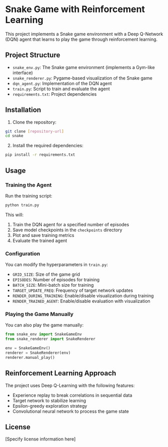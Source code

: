 # Snake Game with Reinforcement Learning

This project implements a Snake game environment with a Deep Q-Network (DQN) agent that learns to play the game through reinforcement learning.

## Project Structure

- `snake_env.py`: The Snake game environment (implements a Gym-like interface)
- `snake_renderer.py`: Pygame-based visualization of the Snake game
- `dqn_agent.py`: Implementation of the DQN agent
- `train.py`: Script to train and evaluate the agent
- `requirements.txt`: Project dependencies

## Installation

1. Clone the repository:
```bash
git clone [repository-url]
cd snake
```

2. Install the required dependencies:
```bash
pip install -r requirements.txt
```

## Usage

### Training the Agent

Run the training script:
```bash
python train.py
```

This will:
1. Train the DQN agent for a specified number of episodes
2. Save model checkpoints in the `checkpoints` directory
3. Plot and save training metrics
4. Evaluate the trained agent

### Configuration

You can modify the hyperparameters in `train.py`:

- `GRID_SIZE`: Size of the game grid
- `EPISODES`: Number of episodes for training
- `BATCH_SIZE`: Mini-batch size for training
- `TARGET_UPDATE_FREQ`: Frequency of target network updates
- `RENDER_DURING_TRAINING`: Enable/disable visualization during training
- `RENDER_TRAINED_AGENT`: Enable/disable evaluation with visualization

### Playing the Game Manually

You can also play the game manually:

```python
from snake_env import SnakeGameEnv
from snake_renderer import SnakeRenderer

env = SnakeGameEnv()
renderer = SnakeRenderer(env)
renderer.manual_play()
```

## Reinforcement Learning Approach

The project uses Deep Q-Learning with the following features:
- Experience replay to break correlations in sequential data
- Target network to stabilize learning
- Epsilon-greedy exploration strategy
- Convolutional neural network to process the game state

## License

[Specify license information here] 